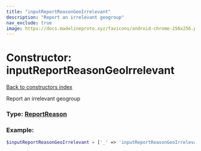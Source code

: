 ```yaml
---
title: "inputReportReasonGeoIrrelevant"
description: "Report an irrelevant geogroup"
nav_exclude: true
image: https://docs.madelineproto.xyz/favicons/android-chrome-256x256.png
---
```

# Constructor: inputReportReasonGeoIrrelevant  
[Back to constructors index](/API_docs/constructors/index.md)



Report an irrelevant geogroup




### Type: [ReportReason](/API_docs/types/ReportReason.md)


### Example:

```php
$inputReportReasonGeoIrrelevant = ['_' => 'inputReportReasonGeoIrrelevant'];
```  

